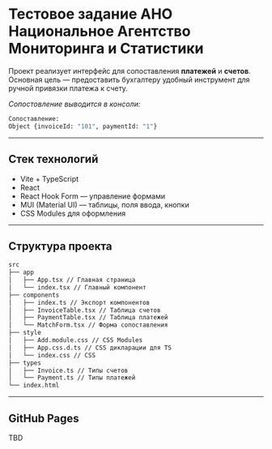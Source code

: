 # Тестовое задание АНО Национальное Агентство Мониторинга и Статистики

Проект реализует интерфейс для сопоставления **платежей** и **счетов**.  
Основная цель — предоставить бухгалтеру удобный инструмент для ручной привязки платежа к счету.

_Сопостовление выводится в консоли:_

```bash
Сопоставление: 
Object {invoiceId: "101", paymentId: "1"}
```
---

## Стек технологий
- Vite + TypeScript
- React
- React Hook Form — управление формами
- MUI (Material UI) — таблицы, поля ввода, кнопки
- CSS Modules для оформления

---

## Структура проекта
```bash
src
├── app
│   ├── App.tsx // Главная страница
│   └── index.tsx // Главный компонент
├── components
│   ├── index.ts // Экспорт компонентов
│   ├── InvoiceTable.tsx // Таблица счетов
│   ├── PaymentTable.tsx // Таблица платежей
│   └── MatchForm.tsx // Форма сопоставления
├── style
│   ├── Add.module.css // CSS Modules
│   ├── App.css.d.ts // CSS дикларации для TS
│   └── index.css // CSS
├── types
│   ├── Invoice.ts // Типы счетов
│   └── Payment.ts // Типы платежей
└── index.html 
```
--- 
## GitHub Pages

TBD